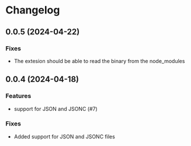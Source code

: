 # Changelog 

## 0.0.5 (2024-04-22)

### Fixes

- The extesion should be able to read the binary from the node_modules

## 0.0.4 (2024-04-18)

### Features

- support for JSON and JSONC (#7)

### Fixes

- Added support for JSON and JSONC files

